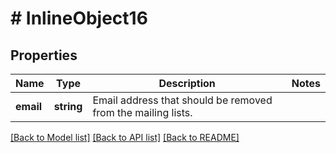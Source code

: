 # # InlineObject16

## Properties

Name | Type | Description | Notes
------------ | ------------- | ------------- | -------------
**email** | **string** | Email address that should be removed from the mailing lists. |

[[Back to Model list]](../../README.md#models) [[Back to API list]](../../README.md#endpoints) [[Back to README]](../../README.md)
